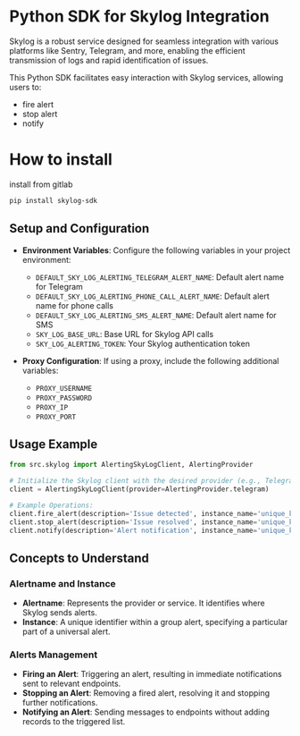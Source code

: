 
# Python SDK for Skylog Integration

Skylog is a robust service designed for seamless integration with various platforms like Sentry, Telegram,
and more, enabling the efficient transmission of logs and rapid identification of issues.

This Python SDK facilitates easy interaction with Skylog services, allowing users to:
- fire alert
- stop alert
- notify

# How to install 
install from gitlab 
```bash
pip install skylog-sdk
```

## Setup and Configuration

- **Environment Variables**: Configure the following variables in your project environment:
  - `DEFAULT_SKY_LOG_ALERTING_TELEGRAM_ALERT_NAME`: Default alert name for Telegram
  - `DEFAULT_SKY_LOG_ALERTING_PHONE_CALL_ALERT_NAME`: Default alert name for phone calls
  - `DEFAULT_SKY_LOG_ALERTING_SMS_ALERT_NAME`: Default alert name for SMS
  - `SKY_LOG_BASE_URL`: Base URL for Skylog API calls
  - `SKY_LOG_ALERTING_TOKEN`: Your Skylog authentication token

- **Proxy Configuration**: If using a proxy, include the following additional variables:
  - `PROXY_USERNAME`
  - `PROXY_PASSWORD`
  - `PROXY_IP`
  - `PROXY_PORT`

## Usage Example

```python
from src.skylog import AlertingSkyLogClient, AlertingProvider

# Initialize the Skylog client with the desired provider (e.g., Telegram)
client = AlertingSkyLogClient(provider=AlertingProvider.telegram)

# Example Operations:
client.fire_alert(description='Issue detected', instance_name='unique_key', provider=AlertingProvider.sms)
client.stop_alert(description='Issue resolved', instance_name='unique_key', provider=AlertingProvider.sms)
client.notify(description='Alert notification', instance_name='unique_key', provider=AlertingProvider.telegram)
```

## Concepts to Understand

### Alertname and Instance

- **Alertname**: Represents the provider or service. It identifies where Skylog sends alerts.
- **Instance**: A unique identifier within a group alert, specifying a particular part of a universal alert.

### Alerts Management

- **Firing an Alert**: Triggering an alert, resulting in immediate notifications sent to relevant endpoints.
- **Stopping an Alert**: Removing a fired alert, resolving it and stopping further notifications.
- **Notifying an Alert**: Sending messages to endpoints without adding records to the triggered list.
